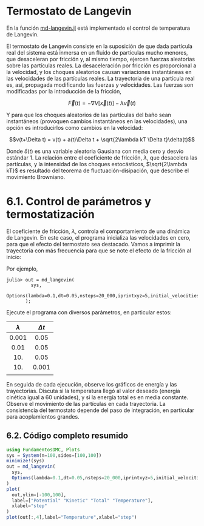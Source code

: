 
# Termostato de Langevin

En la función [md-langevin.jl](https://github.com/m3g/FundamentosDMC.jl/blob/master/src/md-langevin.jl) está implementado el control de temperatura
de Langevin.

El termostato de Langevin consiste en la suposición de que dada
partícula real del sistema está inmersa en un fluido de partículas mucho
menores, que desaceleran por fricción y, al mismo tiempo,
ejercen fuerzas aleatorias sobre las partículas reales. La
desaceleración por fricción es proporcional a la velocidad, y los
choques aleatorios causan variaciones instantáneas en las velocidades de
las partículas reales. La trayectoria de una partícula real es, así,
propagada modificando las fuerzas y velocidades. Las fuerzas son
modificadas por la introducción de la fricción,

$$\vec{F}(t) = -\nabla V[\vec{x}(t)] - \lambda \vec{v}(t)$$

Y para que los choques aleatorios de las partículas del baño sean
instantáneos (provoquen cambios instantáneos en las velocidades), una
opción es introducirlos como cambios en la velocidad:

$$v(t+\Delta t) = v(t) + a(t)\Delta t + \sqrt{2\lambda kT \Delta t}\delta(t)$$

Donde $\delta(t)$ es una variable aleatoria Gausiana con media cero y
desvío estándar 1. La relación entre el coeficiente de fricción, $\lambda$,
que desacelera las partículas, y la intensidad de los choques
estocásticos, $\sqrt{2\lambda kT}$ es resultado del teorema de
fluctuación-disipación, que describe el movimiento Browniano.

# 6.1. Control de parámetros y termostatización

El coeficiente de fricción, $\lambda$, controla el comportamiento de una dinámica de Langevin. En este caso, el programa inicializa las velocidades en cero, para que el efecto del termostato sea destacado. Vamos a imprimir la trayectoria con más frecuencia para que se note el efecto de la fricción al inicio:

Por ejemplo,
```julia-repl
julia> out = md_langevin(
         sys,
         Options(lambda=0.1,dt=0.05,nsteps=20_000,iprintxyz=5,initial_velocities=:zero)
       );

```
Ejecute el programa con diversos parámetros, en particular estos:

| $\lambda$ | $\Delta t$ | 
|:---------:|:----------:|  
| 0.001 |  0.05 |
| 0.01  |  0.05 |
| 10.   |  0.05 |
| 10.   |  0.001|
|       |       |

En seguida de cada ejecución, observe los gráficos de energía y las
trayectorias. Discuta si la temperatura llegó al valor deseado (energía
cinética igual a 60 unidades), y si la energía total es en media
constante. Observe el movimiento de las partículas en cada trayectoria. 
La consistencia del termostato depende del paso de integración, en
particular para acoplamientos grandes.  

## 6.2. Código completo resumido

```julia
using FundamentosDMC, Plots
sys = System(n=100,sides=[100,100])
minimize!(sys)
out = md_langevin(
  sys,
  Options(lambda=0.1,dt=0.05,nsteps=20_000,iprintxyz=5,initial_velocities=:zero)
)
plot(
  out,ylim=[-100,100],
  label=["Potential" "Kinetic" "Total" "Temperature"],
  xlabel="step"
)
plot(out[:,4],label="Temperature",xlabel="step")
```

